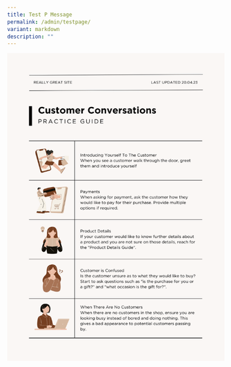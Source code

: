 ```yaml
---
title: Test P Message
permalink: /admin/testpage/
variant: markdown
description: ""
---
```

<img src="/images/Test_folder/test_timeline_picture.png">